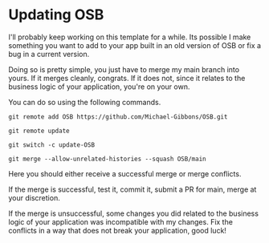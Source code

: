 # Updating OSB

I'll probably keep working on this template for a while. Its possible I make something you want to add to your app built in an old version of OSB or fix a bug in a current version.

Doing so is pretty simple, you just have to merge my main branch into yours. If it merges cleanly, congrats. If it does not, since it relates to the business logic of your application, you're on your own.

You can do so using the following commands.

```
git remote add OSB https://github.com/Michael-Gibbons/OSB.git
```

```
git remote update
```

```
git switch -c update-OSB
```

```
git merge --allow-unrelated-histories --squash OSB/main
```

Here you should either receive a successful merge or merge conflicts.

If the merge is successful, test it, commit it, submit a PR for main, merge at your discretion.

If the merge is unsuccessful, some changes you did related to the business logic of your application was incompatible with my changes. Fix the conflicts in a way that does not break your application, good luck!